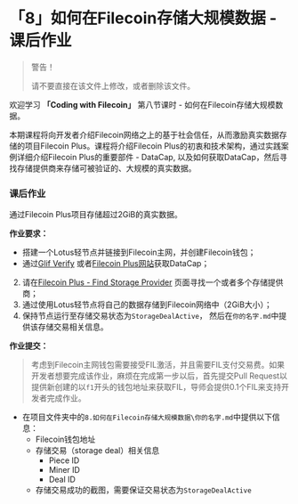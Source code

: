 #  「8」如何在Filecoin存储大规模数据 - 课后作业

> 警告！
>
> 请不要直接在该文件上修改，或者删除该文件。
>

欢迎学习 **「Coding with Filecoin」** 第八节课时 - 如何在Filecoin存储大规模数据。

本期课程将向开发者介绍Filecoin网络之上的基于社会信任，从而激励真实数据存储的项目Filecoin Plus。课程将介绍Filecoin Plus的初衷和技术架构，通过实践案例详细介绍Filecoin Plus的重要部件 - DataCap, 以及如何获取DataCap，然后寻找存储提供商来存储可被验证的、大规模的真实数据。  

### 课后作业
通过Filecoin Plus项目存储超过2GiB的真实数据。

**作业要求：**

+ 搭建一个Lotus轻节点并链接到Filecoin主网，并创建Filecoin钱包；
+ 通过[Glif Verify](https://verify.glif.io/) 或者[Filecoin Plus网站](https://plus.fil.org/landing)获取DataCap；
2. 请在[Filecoin Plus - Find Storage Provider](https://plus.fil.org/miners) 页面寻找一个或者多个存储提供商；
3. 通过使用Lotus轻节点将自己的数据存储到Filecoin网络中（2GiB大小）；
4. 保持节点运行至存储交易状态为`StorageDealActive`， 然后在`你的名字.md`中提供该存储交易相关信息。

**作业提交：**

> 考虑到Filecoin主网钱包需要接受FIL激活，并且需要FIL支付交易费。如果开发者想要完成该作业，麻烦在完成第一步以后，首先提交Pull Request以提供新创建的以`f1`开头的钱包地址来获取FIL，导师会提供0.1个FIL来支持开发者完成作业。

+ 在项目文件夹中的`8.如何在Filecoin存储大规模数据\你的名字.md`中提供以下信息：
  + Filecoin钱包地址
  + 存储交易（storage deal）相关信息
    + Piece ID
    + Miner ID
    + Deal ID
  + 存储交易成功的截图，需要保证交易状态为`StorageDealActive`
